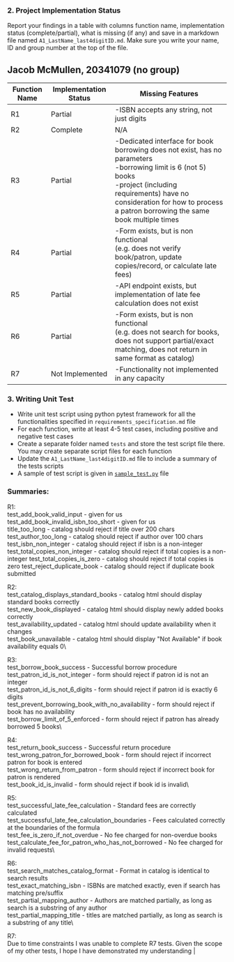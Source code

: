 

### 2. Project Implementation Status

Report your findings in a table with columns function name, 
implementation status (complete/partial), what is missing (if any) 
and save in a markdown file named `A1_LastName_last4digitID.md`. Make 
sure you write your name, ID and group number at the top of the file.

## Jacob McMullen, 20341079 (no group)

| Function Name | Implementation Status | Missing Features                                                                                                                                                                                                                               |
|---------------|-----------------------|------------------------------------------------------------------------------------------------------------------------------------------------------------------------------------------------------------------------------------------------|
| R1            | Partial               | -ISBN accepts any string, not just digits                                                                                                                                                                                                      |
| R2            | Complete              | N/A                                                                                                                                                                                                                                            |
| R3            | Partial               | -Dedicated interface for book borrowing does not exist, has no parameters<br>-borrowing limit is 6 (not 5) books<br>-project (including requirements) have no consideration for how to process a patron borrowing the same book multiple times |
| R4            | Partial               | -Form exists, but is non functional<br>(e.g. does not verify book/patron, update copies/record, or calculate late fees)                                                                                                                        |
| R5            | Partial               | -API endpoint exists, but implementation of late fee calculation does not exist                                                                                                                                                                |
| R6            | Partial               | -Form exists, but is non functional<br>(e.g. does not search for books, does not support partial/exact matching, does not return in same format as catalog)                                                                                    |
| R7            | Not Implemented       | -Functionality not implemented in any capacity                                                                                                                                                                                                 |

### 3. Writing Unit Test
- Write unit test script using python pytest framework for all the functionalities specified in `requirements_specification.md` file
- For each function, write at least 4-5 test cases, including positive and negative test cases
- Create a separate folder named `tests` and store the test script file there. You may create separate script files for each function
- Update the `A1_LastName_last4digitID.md` file to include a summary of the tests scripts
- A sample of test script is given in [`sample_test.py`](sample_test.py) file  

### Summaries:

R1:\
test_add_book_valid_input - given for us\
test_add_book_invalid_isbn_too_short - given for us\
title_too_long - catalog should reject if title over 200 chars\
test_author_too_long - catalog should reject if author over 100 chars
test_isbn_non_integer - catalog should reject if isbn is a non-integer
test_total_copies_non_integer - catalog should reject if total copies is a non-integer
test_total_copies_is_zero - catalog should reject if total copies is zero
test_reject_duplicate_book - catalog should reject if duplicate book submitted

R2:\
test_catalog_displays_standard_books - catalog html should display standard books correctly\
test_new_book_displayed - catalog html should display newly added books correctly\
test_availability_updated - catalog html should update availability when it changes\
test_book_unavailable - catalog html should display "Not Available" if book availability equals 0\

R3:\
test_borrow_book_success - Successful borrow procedure\
test_patron_id_is_not_integer - form should reject if patron id is not an integer\
test_patron_id_is_not_6_digits - form should reject if patron id is exactly 6 digits\
test_prevent_borrowing_book_with_no_availability - form should reject if book has no availability\
test_borrow_limit_of_5_enforced - form should reject if patron has already borrowed 5 books\

R4:\
test_return_book_success - Successful return procedure\
test_wrong_patron_for_borrowed_book - form should reject if incorrect patron for book is entered\
test_wrong_return_from_patron - form should reject if incorrect book for patron is rendered\
test_book_id_is_invalid - form should reject if book id is invalid\

R5:\
test_successful_late_fee_calculation - Standard fees are correctly calculated\
test_successful_late_fee_calculation_boundaries - Fees calculated correctly at the boundaries of the formula\
test_fee_is_zero_if_not_overdue - No fee charged for non-overdue books\
test_calculate_fee_for_patron_who_has_not_borrowed - No fee charged for invalid requests\

R6:\
test_search_matches_catalog_format - Format in catalog is identical to search results\
test_exact_matching_isbn - ISBNs are matched exactly, even if search has matching pre/suffix\
test_partial_mapping_author - Authors are matched partially, as long as search is a substring of any author\
test_partial_mapping_title - titles are matched partially, as long as search is a substring of any title\

R7:\
Due to time constraints I was unable to complete R7 tests. Given the scope of my other tests, I hope I have demonstrated my understanding                                                                                                                                                                                                  |